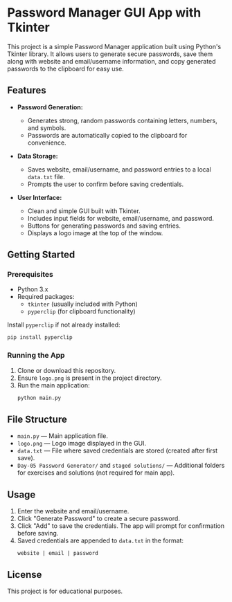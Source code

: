 # Password Manager GUI App with Tkinter

This project is a simple Password Manager application built using Python's Tkinter library. It allows users to generate secure passwords, save them along with website and email/username information, and copy generated passwords to the clipboard for easy use.

## Features

- **Password Generation:**
  - Generates strong, random passwords containing letters, numbers, and symbols.
  - Passwords are automatically copied to the clipboard for convenience.

- **Data Storage:**
  - Saves website, email/username, and password entries to a local `data.txt` file.
  - Prompts the user to confirm before saving credentials.

- **User Interface:**
  - Clean and simple GUI built with Tkinter.
  - Includes input fields for website, email/username, and password.
  - Buttons for generating passwords and saving entries.
  - Displays a logo image at the top of the window.

## Getting Started

### Prerequisites
- Python 3.x
- Required packages:
  - `tkinter` (usually included with Python)
  - `pyperclip` (for clipboard functionality)

Install `pyperclip` if not already installed:
```bash
pip install pyperclip
```

### Running the App
1. Clone or download this repository.
2. Ensure `logo.png` is present in the project directory.
3. Run the main application:
   ```bash
   python main.py
   ```

## File Structure
- `main.py` — Main application file.
- `logo.png` — Logo image displayed in the GUI.
- `data.txt` — File where saved credentials are stored (created after first save).
- `Day-05 Password Generator/` and `staged solutions/` — Additional folders for exercises and solutions (not required for main app).

## Usage
1. Enter the website and email/username.
2. Click "Generate Password" to create a secure password.
3. Click "Add" to save the credentials. The app will prompt for confirmation before saving.
4. Saved credentials are appended to `data.txt` in the format:
   ```
   website | email | password
   ```

## License
This project is for educational purposes.
